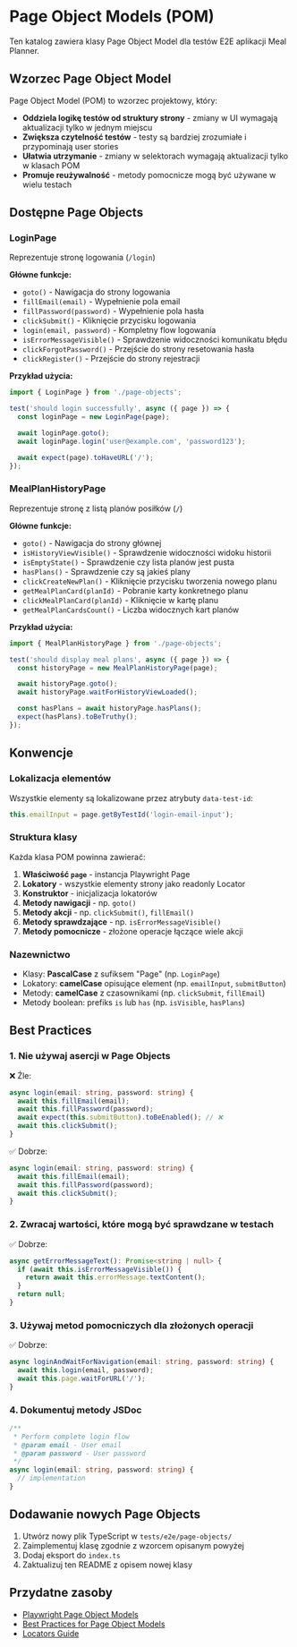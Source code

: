 # Page Object Models (POM)

Ten katalog zawiera klasy Page Object Model dla testów E2E aplikacji Meal Planner.

## Wzorzec Page Object Model

Page Object Model (POM) to wzorzec projektowy, który:
- **Oddziela logikę testów od struktury strony** - zmiany w UI wymagają aktualizacji tylko w jednym miejscu
- **Zwiększa czytelność testów** - testy są bardziej zrozumiałe i przypominają user stories
- **Ułatwia utrzymanie** - zmiany w selektorach wymagają aktualizacji tylko w klasach POM
- **Promuje reużywalność** - metody pomocnicze mogą być używane w wielu testach

## Dostępne Page Objects

### LoginPage
Reprezentuje stronę logowania (`/login`)

**Główne funkcje:**
- `goto()` - Nawigacja do strony logowania
- `fillEmail(email)` - Wypełnienie pola email
- `fillPassword(password)` - Wypełnienie pola hasła
- `clickSubmit()` - Kliknięcie przycisku logowania
- `login(email, password)` - Kompletny flow logowania
- `isErrorMessageVisible()` - Sprawdzenie widoczności komunikatu błędu
- `clickForgotPassword()` - Przejście do strony resetowania hasła
- `clickRegister()` - Przejście do strony rejestracji

**Przykład użycia:**
```typescript
import { LoginPage } from './page-objects';

test('should login successfully', async ({ page }) => {
  const loginPage = new LoginPage(page);

  await loginPage.goto();
  await loginPage.login('user@example.com', 'password123');

  await expect(page).toHaveURL('/');
});
```

### MealPlanHistoryPage
Reprezentuje stronę z listą planów posiłków (`/`)

**Główne funkcje:**
- `goto()` - Nawigacja do strony głównej
- `isHistoryViewVisible()` - Sprawdzenie widoczności widoku historii
- `isEmptyState()` - Sprawdzenie czy lista planów jest pusta
- `hasPlans()` - Sprawdzenie czy są jakieś plany
- `clickCreateNewPlan()` - Kliknięcie przycisku tworzenia nowego planu
- `getMealPlanCard(planId)` - Pobranie karty konkretnego planu
- `clickMealPlanCard(planId)` - Kliknięcie w kartę planu
- `getMealPlanCardsCount()` - Liczba widocznych kart planów

**Przykład użycia:**
```typescript
import { MealPlanHistoryPage } from './page-objects';

test('should display meal plans', async ({ page }) => {
  const historyPage = new MealPlanHistoryPage(page);

  await historyPage.goto();
  await historyPage.waitForHistoryViewLoaded();

  const hasPlans = await historyPage.hasPlans();
  expect(hasPlans).toBeTruthy();
});
```

## Konwencje

### Lokalizacja elementów
Wszystkie elementy są lokalizowane przez atrybuty `data-test-id`:
```typescript
this.emailInput = page.getByTestId('login-email-input');
```

### Struktura klasy
Każda klasa POM powinna zawierać:
1. **Właściwość `page`** - instancja Playwright Page
2. **Lokatory** - wszystkie elementy strony jako readonly Locator
3. **Konstruktor** - inicjalizacja lokatorów
4. **Metody nawigacji** - np. `goto()`
5. **Metody akcji** - np. `clickSubmit()`, `fillEmail()`
6. **Metody sprawdzające** - np. `isErrorMessageVisible()`
7. **Metody pomocnicze** - złożone operacje łączące wiele akcji

### Nazewnictwo
- Klasy: **PascalCase** z sufiksem "Page" (np. `LoginPage`)
- Lokatory: **camelCase** opisujące element (np. `emailInput`, `submitButton`)
- Metody: **camelCase** z czasownikami (np. `clickSubmit`, `fillEmail`)
- Metody boolean: prefiks `is` lub `has` (np. `isVisible`, `hasPlans`)

## Best Practices

### 1. Nie używaj asercji w Page Objects
❌ Źle:
```typescript
async login(email: string, password: string) {
  await this.fillEmail(email);
  await this.fillPassword(password);
  await expect(this.submitButton).toBeEnabled(); // ❌
  await this.clickSubmit();
}
```

✅ Dobrze:
```typescript
async login(email: string, password: string) {
  await this.fillEmail(email);
  await this.fillPassword(password);
  await this.clickSubmit();
}
```

### 2. Zwracaj wartości, które mogą być sprawdzane w testach
✅ Dobrze:
```typescript
async getErrorMessageText(): Promise<string | null> {
  if (await this.isErrorMessageVisible()) {
    return await this.errorMessage.textContent();
  }
  return null;
}
```

### 3. Używaj metod pomocniczych dla złożonych operacji
✅ Dobrze:
```typescript
async loginAndWaitForNavigation(email: string, password: string) {
  await this.login(email, password);
  await this.page.waitForURL('/');
}
```

### 4. Dokumentuj metody JSDoc
```typescript
/**
 * Perform complete login flow
 * @param email - User email
 * @param password - User password
 */
async login(email: string, password: string) {
  // implementation
}
```

## Dodawanie nowych Page Objects

1. Utwórz nowy plik TypeScript w `tests/e2e/page-objects/`
2. Zaimplementuj klasę zgodnie z wzorcem opisanym powyżej
3. Dodaj eksport do `index.ts`
4. Zaktualizuj ten README z opisem nowej klasy

## Przydatne zasoby

- [Playwright Page Object Models](https://playwright.dev/docs/pom)
- [Best Practices for Page Object Models](https://playwright.dev/docs/best-practices)
- [Locators Guide](https://playwright.dev/docs/locators)
